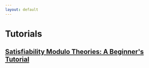 ```yaml
---
layout: default
---
```


# Tutorials

## [Satisfiability Modulo Theories: A Beginner's Tutorial](tutorials/beginners/index.html)

